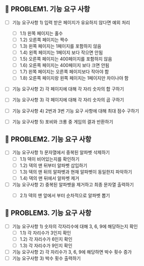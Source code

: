 ## 🚀 PROBLEM1. 기능 요구 사항
- [ ] 기능 요구사항 1) 입력 받은 페이지가 유요하지 않다면 예외 처리
  - [ ] 1.1) 왼쪽 페이지는 홀수
  - [ ] 1.2) 오른쪽 페이지는 짝수
  - [ ] 1.3) 왼쪽 페이지는 1페이지를 포함하지 않음
  - [ ] 1.4) 왼쪽 페이지는 1페이지 보다 작으면 안됨
  - [ ] 1.5) 오른쪽 페이지는 400페이지를 포함하지 않음
  - [ ] 1.6) 오른쪽 페이지는 400페이지 보다 크면 안됨
  - [ ] 1.7) 왼쪽 페이지는 오른쪽 페이지보다 작아야 함
  - [ ] 1.8) 오른쪽 페이지랑 왼쪽 페이지는 1페이지만 차이나야 함
- [ ] 기능 요구사항 2) 각 페이지에 대해 각 자리 숫자의 합 구하기
- [ ] 기능 요구사항 3) 각 페이지에 대해 각 자리 숫자의 곱 구하기
- [ ] 기능 요구사항 4) 2번과 3번 기능 요구 사항에 대해 최대 점수 구하기
- [ ] 기능 요구사항 5) 포비와 크롱 중 게임의 결과 반환하기


## 🚀 PROBLEM2. 기능 요구 사항
- [ ] 기능 요구사항 1) 문자열에서 중복된 알파벳 삭제하기
  - [ ] 1.1) 덱이 비어있는지를 확인하기
  - [ ] 1.2) 덱의 맨 뒤부터 알파벳 삽입하기
  - [ ] 1.3) 덱의 맨 뒤의 알파벳과 현재 알파벳이 동일한지 파악하기
  - [ ] 1.4) 덱의 맨 뒤에서 알파벳 제거
- [ ] 기능 요구사항 2) 중복된 알파벳을 제거하고 최종 문자열 출력하기
  - [ ] 2.1) 덱의 맨 앞에서 부터 순차적으로 알파벳 뽑기


## 🚀 PROBLEM3. 기능 요구 사항
- [ ] 기능 요구사항 1) 숫자의 각자리수에 대해 3, 6, 9에 해당하는지 확인
  - [ ] 1.1) 각 자리수가 3인지 확인
  - [ ] 1.2) 각 자리수가 6인지 확인
  - [ ] 1.3) 각 자리수가 9인지 확인
- [ ] 기능 요구사항 2) 각 자리수가 3, 6, 9에 해당하면 박수 횟수 증가
- [ ] 기능 요구사항 3) 박수 횟수 출력하기